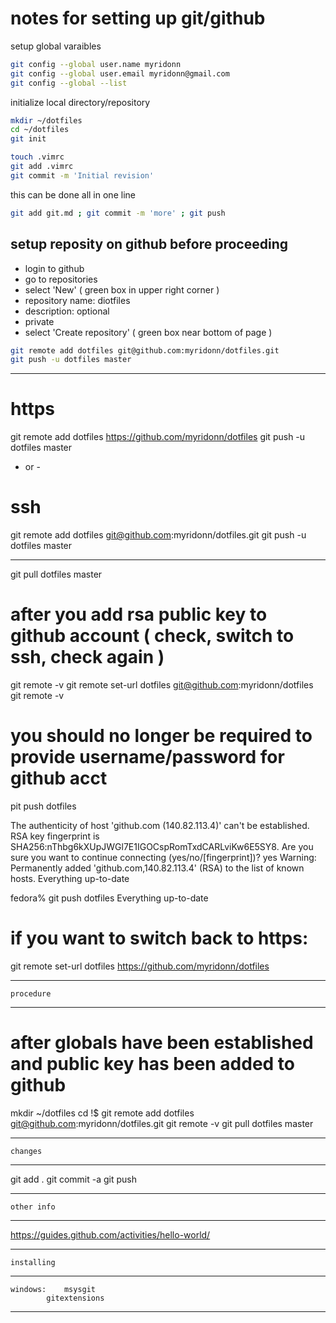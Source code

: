 # notes for setting up git/github

setup global varaibles

```sh
git config --global user.name myridonn
git config --global user.email myridonn@gmail.com
git config --global --list
```

initialize local directory/repository

```sh
mkdir ~/dotfiles
cd ~/dotfiles
git init

touch .vimrc
git add .vimrc
git commit -m 'Initial revision'
```

this can be done all in one line

```sh
git add git.md ; git commit -m 'more' ; git push
```

## setup reposity on github before proceeding

- login to github
- go to repositories
- select 'New'  ( green box in upper right corner )
- repository name: diotfiles
- description: optional
- private
- select 'Create repository'  ( green box near bottom of page )

```sh
git remote add dotfiles git@github.com:myridonn/dotfiles.git
git push -u dotfiles master
```

-------------------------------------------------------------------------------

# https
git remote add dotfiles https://github.com/myridonn/dotfiles
git push -u dotfiles master

- or -

# ssh
git remote add dotfiles git@github.com:myridonn/dotfiles.git
git push -u dotfiles master

-------------------------------------------------------------------------------

git pull dotfiles master

# after you add rsa public key to github account  ( check, switch to ssh, check again )
git remote -v
git remote set-url dotfiles git@github.com:myridonn/dotfiles
git remote -v

# you should no longer be required to provide username/password for github acct
pit push dotfiles

The authenticity of host 'github.com (140.82.113.4)' can't be established.
RSA key fingerprint is SHA256:nThbg6kXUpJWGl7E1IGOCspRomTxdCARLviKw6E5SY8.
Are you sure you want to continue connecting (yes/no/[fingerprint])? yes
Warning: Permanently added 'github.com,140.82.113.4' (RSA) to the list of known hosts.
Everything up-to-date

fedora% git push dotfiles
Everything up-to-date

# if you want to switch back to https:
git remote set-url dotfiles https://github.com/myridonn/dotfiles

-------------------------------------------------------------------------------
	procedure
-------------------------------------------------------------------------------

# after globals have been established and public key has been added to github
mkdir ~/dotfiles
cd !$
git remote add dotfiles git@github.com:myridonn/dotfiles.git
git remote -v
git pull dotfiles master

-------------------------------------------------------------------------------
	changes
-------------------------------------------------------------------------------

git add .
git commit -a
git push

-------------------------------------------------------------------------------
	other info
-------------------------------------------------------------------------------

https://guides.github.com/activities/hello-world/

-------------------------------------------------------------------------------
	installing
-------------------------------------------------------------------------------

	windows:	msysgit
			gitextensions

-------------------------------------------------------------------------------
